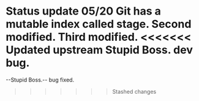 Status update 05/20
Git has a mutable index called stage.
Second modified.
Third modified.
<<<<<<< Updated upstream
Stupid Boss.
dev bug.
=======
--Stupid Boss.--
bug fixed.
>>>>>>> Stashed changes
